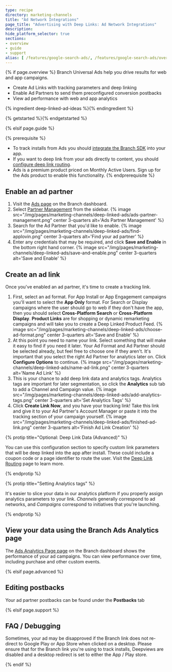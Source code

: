 ```yaml
---
type: recipe
directory: marketing-channels
title: "Ad Network Integrations"
page_title: "Advertising with Deep Links: Ad Network Integrations"
description:
hide_platform_selector: true
sections:
- overview
- guide
- support
alias: [ /features/google-search-ads/, /features/google-search-ads/overview/, /features/google-search-ads/guide/, /features/google-search-ads/support/ ]
---
```


{% if page.overview %}
Branch Universal Ads help you drive results for web and app campaigns. 

- Create Ad Links with tracking parameters and deep linking
- Enable Ad Partners to send them preconfigured conversion postbacks
- View ad performance with web and app analytics

{% ingredient deep-linked-ad-ideas %}{% endingredient %}

{% getstarted %}{% endgetstarted %}

{% elsif page.guide %}

{% prerequisite %}
- To track installs from Ads you should [integrate the Branch SDK]({{base.url}}/getting-started/sdk-integration-guide) into your app.
- If you want to deep link from your ads directly to content, you should [configure deep link routing]({{base.url}}/getting-started/deep-link-routing).
- Ads is a premium product priced on Monthly Active Users. Sign up for the Ads product to enable this functionality. 
{% endprerequisite %}

## Enable an ad partner

1. Visit the [Ads page](https://dashboard.branch.io/ads) on the Branch dashboard.
1. Select [Partner Management](https://dashboard.branch.io/ads/partner-management) from the sidebar.
{% image src="/img/pages/marketing-channels/deep-linked-ads/ads-partner-management.png" center 3-quarters alt='Ads Partner Management' %}
1. Search for the Ad Partner that you'd like to enable.
{% image src="/img/pages/marketing-channels/deep-linked-ads/find-applovin.png" center 3-quarters alt='Find your ad partner' %}
1. Enter any credentials that may be required, and click **Save and Enable** in the bottom right hand corner.
{% image src="/img/pages/marketing-channels/deep-linked-ads/save-and-enable.png" center 3-quarters alt='Save and Enable' %}

## Create an ad link

Once you've enabled an ad partner, it's time to create a tracking link. 

1. First, select an ad format. For App Install or App Engagement campaigns you'll want to select the **App Only** format. For Search or Display campaigns where the user should go to web if they don't have the app, then you should select **Cross-Platform Search** or **Cross-Platform Display**. **Product Links** are for shopping or dynamic remarketing campaigns and will take you to create a Deep Linked Product Feed. 
{% image src="/img/pages/marketing-channels/deep-linked-ads/choose-ad-format.png" center 3-quarters alt='Save and Enable' %}
1. At this point you need to name your link. Select something that will make it easy to find if you need it later. Your Ad Format and Ad Partner should be selected already, but feel free to choose one if they aren't. It's important that you select the right Ad Partner for analytics later on. Click **Configure Options** to continue.
{% image src="/img/pages/marketing-channels/deep-linked-ads/name-ad-link.png" center 3-quarters alt='Name Ad Link' %}
1. This is your chance to add deep link data and analytics tags. Analytics tags are important for later segmentation, so click the **Analytics** sub tab to add a Channel and Campaign value. 
{% image src="/img/pages/marketing-channels/deep-linked-ads/add-analytics-tags.png" center 3-quarters alt='Set Analytics Tags' %}
1. Click **Create Link Now**, and you have your tracking link! Take this link and give it to your Ad Partner's Account Manager or paste it into the tracking section of your campaign yourself.
{% image src="/img/pages/marketing-channels/deep-linked-ads/finished-ad-link.png" center 3-quarters alt='Finish Ad Link Creation' %}


{% protip title="Optional: Deep Link Data (Advanced)" %}

You can use this configuration section to specify custom link parameters that will be deep linked into the app after install. These could include a coupon code or a page identifier to route the user. Visit the [Deep Link Routing]({{base.url}}/getting-started/deep-link-routing) page to learn more.

{% endprotip %}

{% protip title="Setting Analytics tags" %}

It's easier to slice your data in our analytics platform if you properly assign analytics parameters to your link. _Channels_ generally correspond to ad networks, and _Campaigns_ correspond to initiatives that you're launching.

{% endprotip %}

## View your data using the Branch Ads Analytics page

The [Ads Analytics Page page](https://dashboard.branch.io/ads/analytics) on the Branch dashboard shows the performance of your ad campaigns. You can view performance over time, including purchase and other custom events. 

{% elsif page.advanced %}

## Editing postbacks

Your ad partner postbacks can be found under the **Postbacks** tab 


{% elsif page.support %}

## FAQ / Debugging

Sometimes, your ad may be disapproved if the Branch link does not re-direct to Google Play or App Store when clicked on a desktop. Please ensure that for the Branch link you're using to track installs, Deepviews are disabled and a desktop redirect is set to either the App / Play store.

{% endif %}
